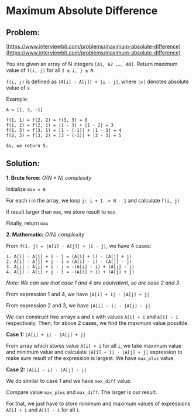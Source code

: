 # Maximum Absolute Difference

## Problem: 
[https://www.interviewbit.com/problems/maximum-absolute-difference](https://www.interviewbit.com/problems/maximum-absolute-difference)

You are given an array of N integers `[A1, A2 ,…, AN]`. Return maximum value of `f(i, j)` for all _`1 ≤ i, j ≤ N`_.

`f(i, j)` is defined as `|A[i] - A[j]| + |i - j|`, where `|x|` denotes absolute value of `x`.

Example:

```
A = [1, 3, -1]

f(1, 1) = f(2, 2) = f(3, 3) = 0
f(1, 2) = f(2, 1) = |1 - 3| + |1 - 2| = 3
f(1, 3) = f(3, 1) = |1 - (-1)| + |1 - 3| = 4
f(2, 3) = f(3, 2) = |3 - (-1)| + |2 - 3| = 5

So, we return 5.
```

## Solution:

**1. Brute force:** _O(N * N) complexity_

Initialize `max = 0`

For each i in the array, we loop `j: i + 1 -> N - 1` and calculate `f(i, j)`

If result larger than `max`, we store result to `max`

Finally, return `max`

**2. Mathematic:** _O(N) complexity_

From `f(i, j) = |A[i] - A[j]| + |i - j|`, we have 4 cases:

```
1. A[i] - A[j] + i - j = (A[i] + i) - (A[j] + j)
2. A[i] - A[j] + j - i = (A[i] - i) - (A[j] - j)
3. A[j] - A[i] + i - j = -(A[i] - i) + (A[j] - j)
4. A[j] - A[i] + j - i = -(A[i] + i) + (A[j] + j)
```

_Note: We can see that case 1 and 4 are equivalent, so are case 2 and 3_

From expression 1 and 4, we have `|A[i] + i| - |A[j] + j|`

From expression 2 and 3, we have `|A[i] - i| - |A[j] - j|`

We can construct two arrays `a` and `b` with values `A[i] + i` and `A[i] - i` respectively. Then, for above 2 cases, we find the maximum value possible.

**Case 1:** `|A[i] + i| - |A[j] + j|`

From array which stores value `A[i] + i` for all `i`, we take maximum value and minimum value and calculate `|A[i] + i| - |A[j] + j|` expression to make sure result of the expression is largest. We have `max_plus` value.

**Case 2:** `|A[i] - i| - |A[j] - j|`

We do similar to case 1 and we have `max_diff` value.

Compare value `max_plus` and `max_diff`. The larger is our result.

For that, we just have to store minimum and maximum values of expressions `A[i] + i` and `A[i] - i` for all `i`.



